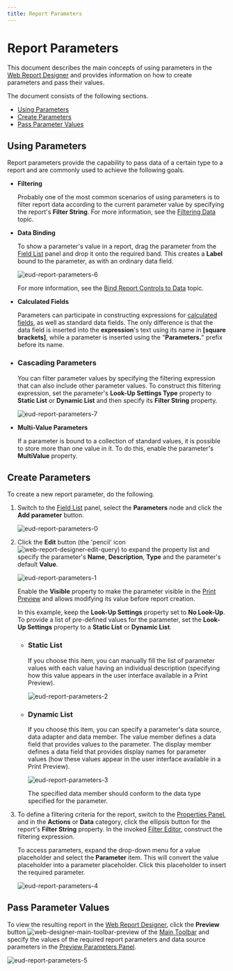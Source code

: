 ```yaml
---
title: Report Parameters
---
```

# Report Parameters
This document describes the main concepts of using parameters in the [Web Report Designer](../../../report-designer.md) and provides information on how to create parameters and pass their values.

The document consists of the following sections.
* [Using Parameters](#overview)
* [Create Parameters](#create)
* [Pass Parameter Values](#result)

## <a name="overview"/>Using Parameters
Report parameters provide the capability to pass data of a certain type to a report and are commonly used to achieve the following goals.
* **Filtering**
	
	Probably one of the most common scenarios of using parameters is to filter report data according to the current parameter value by specifying the report's **Filter String**. For more information, see the [Filtering Data](../shaping-data/filtering-data.md) topic.
* **Data Binding**
	
	To show a parameter's value in a report, drag the parameter from the [Field List](../../interface-elements/field-list.md) panel and drop it onto the required band. This creates a **Label** bound to the parameter, as with an ordinary data field.
	
	![eud-report-parameters-6](../../../../images/img119472.png)
	
	For more information, see the [Bind Report Controls to Data](bind-report-controls-to-data.md) topic.
* **Calculated Fields**
	
	Parameters can participate in constructing expressions for [calculated fields](calculated-fields.md), as well as standard data fields. The only difference is that the data field is inserted into the **expression**'s text using its name in **[**square brackets**]**, while a parameter is inserted using the "**Parameters.**" prefix before its name.
* ### Cascading Parameters
	
	You can filter parameter values by specifying the filtering expression that can also include other parameter values. To construct this filtering expression, set the parameter's  **Look-Up Settings Type** property to **Static List** or **Dynamic List** and then specify its **Filter String** property.
	
	![eud-report-parameters-7](../../../../images/img119475.png)
* **Multi-Value Parameters**
	
	If a parameter is bound to a collection of standard values, it is possible to store more than one value in it. To do this, enable the parameter's **MultiValue** property.

## <a name="create"/>Create Parameters
To create a new report parameter, do the following.
1. Switch to the [Field List](../../interface-elements/field-list.md) panel, select the **Parameters** node and click the **Add parameter** button.
	
	![eud-report-parameters-0](../../../../images/img119468.png)
2. Click the **Edit** button (the 'pencil' icon ![web-report-designer-edit-query](../../../../images/img118475.png)) to expand the property list and specify the parameter's **Name**, **Description**, **Type** and the parameter's default **Value**.
	
	![eud-report-parameters-1](../../../../images/img119469.png)
	
	Enable the **Visible** property to make the parameter visible in the [Print Preview](../../document-preview.md) and allows modifying its value before report creation.
	
	In this example, keep the **Look-Up Settings** property set to **No Look-Up**. To provide a list of pre-defined values for the parameter, set the **Look-Up Settings** property to a **Static List** or **Dynamic List**.
	* ### Static List
		
		If you choose this item, you can manually fill the list of parameter values with each value having an individual description (specifying how this value appears in the user interface available in a Print Preview).
		
		![eud-report-parameters-2](../../../../images/img119470.png)
	* ### Dynamic List
		
		If you choose this item, you can specify a parameter's data source, data adapter and data member. The value member defines a data field that provides values to the parameter. The display member defines a data field that provides display names for parameter values (how these values appear in the user interface available in a Print Preview).
		
		![eud-report-parameters-3](../../../../images/img119471.png)
		
		The specified data member should conform to the data type specified for the parameter.
3. To define a filtering criteria for the report, switch to the [Properties Panel](../../interface-elements/properties-panel.md), and in the **Actions** or **Data** category, click the ellipsis button for the report's **Filter String** property. In the invoked [Filter Editor](../../interface-elements/filter-editor.md), construct the filtering expression.
	
	To access parameters, expand the drop-down menu for a value placeholder and select the **Parameter** item. This will convert the value placeholder into a parameter placeholder. Click this placeholder to insert the required parameter.
	
	![eud-report-parameters-4](../../../../images/img119473.png)

## <a name="result"/>Pass Parameter Values
To view the resulting report in the [Web Report Designer](../../../report-designer.md), click the **Preview** button ![web-designer-main-toolbar-preview](../../../../images/img24550.png) of the [Main Toolbar](../../interface-elements/main-toolbar.md) and specify the values of the required report parameters and data source parameters in the [Preview Parameters Panel](../../document-preview/preview-parameters-panel.md).

![eud-report-parameters-5](../../../../images/img119474.png)
